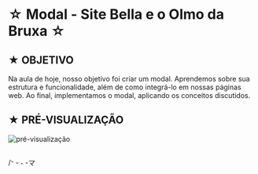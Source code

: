 # ☆ Modal - Site Bella e o Olmo da Bruxa ☆

## ★ OBJETIVO 
Na aula de hoje, nosso objetivo foi criar um modal. Aprendemos sobre sua estrutura e funcionalidade, além de como integrá-lo em nossas páginas web. Ao final, implementamos o modal, aplicando os conceitos discutidos.

## ★ PRÉ-VISUALIZAÇÃO
![pré-visualização](https://github.com/user-attachments/assets/63f61a69-87e2-472d-ac8e-266df1ec23b5)

##

/ᐠ - ˕ -マ⁩
